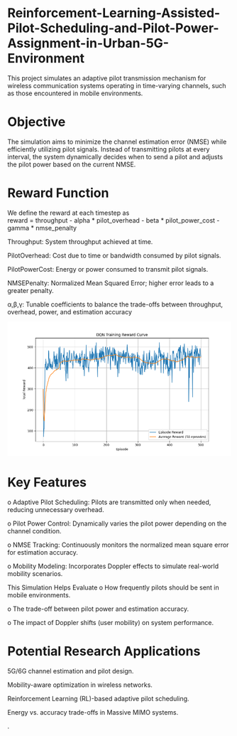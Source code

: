 # Reinforcement-Learning-Assisted-Pilot-Scheduling-and-Pilot-Power-Assignment-in-Urban-5G-Environment

This project simulates an adaptive pilot transmission mechanism for wireless communication systems operating in time-varying channels, such as those encountered in mobile environments.

# Objective
The simulation aims to minimize the channel estimation error (NMSE) while efficiently utilizing pilot signals. Instead of transmitting pilots at every interval, the system dynamically decides when to send a pilot and adjusts the pilot power based on the current NMSE.

# Reward Function
We define the reward at each timestep as   
reward = throughput - alpha * pilot_overhead - beta * pilot_power_cost - gamma * nmse_penalty

Throughput: System throughput achieved at time.

PilotOverhead: Cost due to time or bandwidth consumed by pilot signals.

PilotPowerCost: Energy or power consumed to transmit pilot signals.

NMSEPenalty: Normalized Mean Squared Error; higher error leads to a greater penalty.

α,β,γ: Tunable coefficients to balance the trade-offs between throughput, overhead, power, and estimation accuracy

![Result](Utils/Result.png)
# Key Features
o Adaptive Pilot Scheduling: Pilots are transmitted only when needed, reducing unnecessary overhead.

o Pilot Power Control: Dynamically varies the pilot power depending on the channel condition.

o NMSE Tracking: Continuously monitors the normalized mean square error for estimation accuracy.

o Mobility Modeling: Incorporates Doppler effects to simulate real-world mobility scenarios.

This Simulation Helps Evaluate
o How frequently pilots should be sent in mobile environments.

o The trade-off between pilot power and estimation accuracy.

o The impact of Doppler shifts (user mobility) on system performance.

# Potential Research Applications
5G/6G channel estimation and pilot design.

Mobility-aware optimization in wireless networks.

Reinforcement Learning (RL)-based adaptive pilot scheduling.

Energy vs. accuracy trade-offs in Massive MIMO systems.

.
